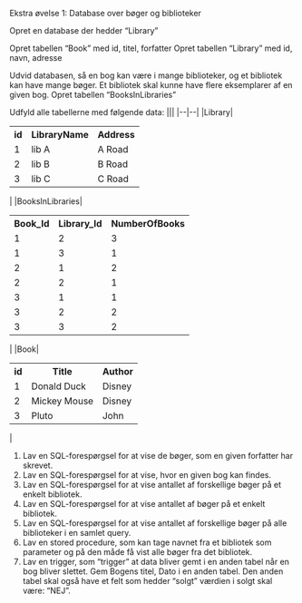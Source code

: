 Ekstra øvelse 1: Database over bøger og biblioteker

Opret en database der hedder “Library”

Opret tabellen “Book” med id, titel, forfatter
Opret tabellen “Library” med id, navn, adresse

Udvid databasen, så en bog kan være i mange biblioteker, og et bibliotek kan have mange bøger.
Et bibliotek skal kunne have flere eksemplarer af en given bog.
Opret tabellen “BooksInLibraries” 

Udfyld alle tabellerne med følgende data: 
|||
|--|--|
|Library|<table><tr><th>id</th><th>LibraryName</th><th>Address</th></tr><tr><td>1</td><td>lib A</td><td>A Road</td></tr><tr><td>2</td><td>lib B</td><td>B Road</td></tr><tr><td>3</td><td>lib C</td><td>C Road</td></tr></table>|
|BooksInLibraries|<table><tr><th>Book_Id</th><th>Library_Id</th><th>NumberOfBooks</th></tr><tr><td>1</td><td>2</td><td>3</td></tr><tr><td>1</td><td>3</td><td>1</td></tr><tr><td>2</td><td>1</td><td>2</td></tr><td>2</td><td>2</td><td>1</td></tr><td>3</td><td>1</td><td>1</td></tr><td>3</td><td>2</td><td>2</td></tr><td>3</td><td>3</td><td>2</td></tr></table>|
|Book|<table><tr><th>id</th><th>Title</th><th>Author</th></tr><tr><td>1</td><td>Donald Duck</td><td>Disney</td></tr><tr><td>2</td><td>Mickey Mouse</td><td>Disney</td></tr><tr><td>3</td><td>Pluto</td><td>John</td></tr></table>|






1. Lav en SQL-forespørgsel for at vise de bøger, som en given forfatter har skrevet.
2. Lav en SQL-forespørgsel for at vise, hvor en given bog kan findes.
3. Lav en SQL-forespørgsel for at vise antallet af forskellige bøger på et enkelt bibliotek.
4. Lav en SQL-forespørgsel for at vise antallet af bøger på et enkelt bibliotek.
5. Lav en SQL-forespørgsel for at vise antallet af forskellige bøger på alle biblioteker i en samlet query.
6. Lav en stored procedure, som kan tage navnet fra et bibliotek som parameter og på den måde få vist alle bøger fra det bibliotek.
7. Lav en trigger, som “trigger” at data bliver gemt i en anden tabel når en bog bliver slettet. Gem Bogens titel, Dato i en anden tabel. Den anden tabel skal også have et felt som hedder “solgt” værdien i solgt skal være:  “NEJ”. 

